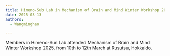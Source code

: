 ```yaml
---
title: Himeno-Sub Lab in Mechanism of Brain and Mind Winter Workshop 2025
date: 2025-03-13
authors:
  - Wangminghao

---
```

Members in Himeno-Sun Lab attended Mechanism of Brain and Mind Winter Workshop 2025, from 10th to 12th March at Rusutsu, Hokkaido.